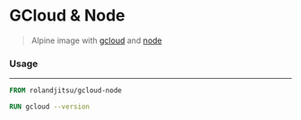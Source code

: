 # GCloud & Node

> Alpine image with [gcloud](https://cloud.google.com/sdk/gcloud) and [node](https://nodejs.org)


### Usage
---------
```dockerfile
FROM rolandjitsu/gcloud-node

RUN gcloud --version
```

